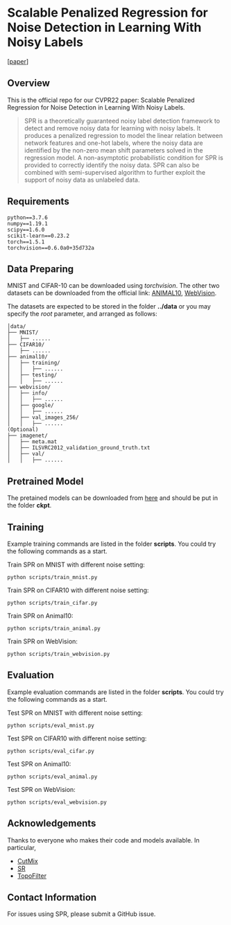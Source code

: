 # Scalable Penalized Regression for Noise Detection in Learning With Noisy Labels
\[[paper]()\]

## Overview
This is the official repo for our CVPR22 paper: Scalable Penalized Regression for Noise Detection in Learning With Noisy Labels.

> SPR is a theoretically guaranteed noisy label detection framework to detect and remove noisy data for learning with noisy labels. It produces a penalized regression to model the linear relation between network features and one-hot labels, where the noisy data are identified by the non-zero mean shift parameters solved in the regression model. A non-asymptotic probabilistic condition for SPR is provided to correctly identify the noisy data. SPR can also be combined with semi-supervised algorithm to further exploit the support of noisy data as unlabeled data.

## Requirements
```
python==3.7.6
numpy==1.19.1
scipy==1.6.0
scikit-learn==0.23.2
torch==1.5.1
torchvision==0.6.0a0+35d732a
```

## Data Preparing

MNIST and CIFAR-10 can be downloaded using *torchvision*. The other two datasets can be downloaded from the official link: [ANIMAL10](https://dm.kaist.ac.kr/datasets/animal-10n/), [WebVision](https://data.vision.ee.ethz.ch/cvl/webvision/dataset2017.html).

The datasets are expected to be stored in the folder **../data** or you may specify the *root* parameter, and arranged as follows:
```
│data/
├── MNIST/
│   ├── ......
├── CIFAR10/
│   ├── ......
├── animal10/
│   ├── training/
│   │   ├── ......
│   ├── testing/
│   │   ├── ......
├── webvision/
│   ├── info/
│   │   ├── ......
│   ├── google/
│   │   ├── ......
│   ├── val_images_256/
│   │   ├── ......
(Optional)
├── imagenet/
│   ├── meta.mat
│   ├── ILSVRC2012_validation_ground_truth.txt
│   ├── val/
│   │   ├── ......
```


## Pretrained Model
The pretained models can be downloaded from [here](https://drive.google.com/drive/folders/1m0SDABpEcJotp1bnbYILP2KnAf2XGPwX?usp=sharing) and should be put in the folder **ckpt**.

## Training
Example training commands are listed in the folder **scripts**.
You could try the following commands as a start.

Train SPR on MNIST with different noise setting:
```
python scripts/train_mnist.py
```

Train SPR on CIFAR10 with different noise setting:
```
python scripts/train_cifar.py
```

Train SPR on Animal10:
```
python scripts/train_animal.py
```

Train SPR on WebVision:
```
python scripts/train_webvision.py
```

## Evaluation
Example evaluation commands are listed in the folder **scripts**.
You could try the following commands as a start.

Test SPR on MNIST with different noise setting:
```
python scripts/eval_mnist.py
```

Test SPR on CIFAR10 with different noise setting:
```
python scripts/eval_cifar.py
```

Test SPR on Animal10:
```
python scripts/eval_animal.py
```

Test SPR on WebVision:
```
python scripts/eval_webvision.py
```

## Acknowledgements
Thanks to everyone who makes their code and models available. In particular,

- [CutMix](https://github.com/clovaai/CutMix-PyTorch)
- [SR](https://github.com/hitcszx/lnl_sr)
- [TopoFilter](https://github.com/pxiangwu/TopoFilter)

## Contact Information
For issues using SPR, please submit a GitHub issue.